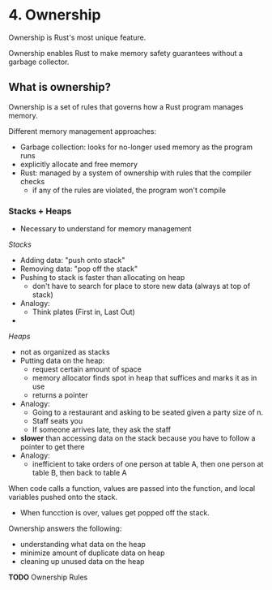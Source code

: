# 4. Ownership

Ownership is Rust's most unique feature.

Ownership enables Rust to make memory safety guarantees without a garbage collector.

## What is ownership?

Ownership is a set of rules that governs how a Rust program manages memory.

Different memory management approaches:
- Garbage collection: looks for no-longer used memory as the program runs
- explicitly allocate and free memory
- Rust: managed by a system of ownership with rules that the compiler checks
    - if any of the rules are violated, the program won't compile



### Stacks + Heaps

- Necessary to understand for memory management

*Stacks*
- Adding data: "push onto stack"
- Removing data: "pop off the stack"
- Pushing to stack is faster than allocating on heap
    - don't have to search for place to store new data (always at top of stack)
- Analogy: 
    - Think plates (First in, Last Out)
- 


*Heaps*
- not as organized as stacks
- Putting data on the heap:
    - request certain amount of space
    - memory allocator finds spot in heap that suffices and marks it as in use
    - returns a pointer
- Analogy:
    - Going to a restaurant and asking to be seated given a party size of n.
    - Staff seats you
    - If someone arrives late, they ask the staff
- **slower** than accessing data on the stack because you have to follow a pointer to get there
- Analogy: 
    - inefficient to take orders of one person at table A, then one person at table B, then back to table A

When code calls a function, values are passed into the function, and local variables pushed onto the stack.
- When funcction is over, values get popped off the stack.

Ownership answers the following:
- understanding what data on the heap
- minimize amount of duplicate data on heap
- cleaning up unused data on the heap

**TODO** Ownership Rules